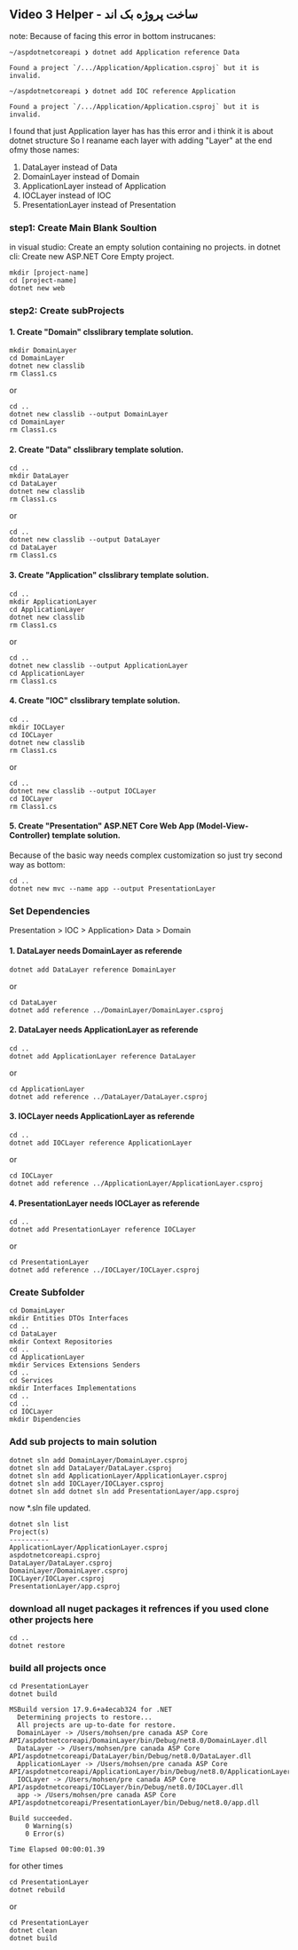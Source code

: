 ## Video 3 Helper - ساخت پروژه بک اند

note: Because of facing this error in bottom instrucanes:
```
~/aspdotnetcoreapi ❯ dotnet add Application reference Data 
```
```
Found a project `/.../Application/Application.csproj` but it is invalid.
```
```
~/aspdotnetcoreapi ❯ dotnet add IOC reference Application        
```
```
Found a project `/.../Application/Application.csproj` but it is invalid.
```
I found that just Application layer has has this error and i think it is about dotnet structure So  I reaname each layer with adding "Layer" at the end ofmy those names:
1. DataLayer instead of Data
2. DomainLayer instead of Domain
3. ApplicationLayer instead of Application
4. IOCLayer instead of IOC
5. PresentationLayer instead of Presentation 

### step1: Create Main Blank Soultion
in visual studio: Create an empty solution containing no projects.
in dotnet cli: Create new ASP.NET Core Empty project.
```
mkdir [project-name]
cd [project-name]
dotnet new web
```
### step2: Create subProjects
#### 1. Create "Domain" clsslibrary template solution.
```
mkdir DomainLayer
cd DomainLayer
dotnet new classlib
rm Class1.cs
```
or
```
cd ..
dotnet new classlib --output DomainLayer
cd DomainLayer
rm Class1.cs
```
#### 2. Create "Data" clsslibrary template solution.
```
cd ..
mkdir DataLayer
cd DataLayer
dotnet new classlib
rm Class1.cs
```
or
```
cd ..
dotnet new classlib --output DataLayer
cd DataLayer
rm Class1.cs
```
#### 3. Create "Application" clsslibrary template solution.
```
cd ..
mkdir ApplicationLayer
cd ApplicationLayer
dotnet new classlib
rm Class1.cs
```
or
```
cd ..
dotnet new classlib --output ApplicationLayer
cd ApplicationLayer
rm Class1.cs
```
#### 4. Create "IOC" clsslibrary template solution.
```
cd ..
mkdir IOCLayer
cd IOCLayer
dotnet new classlib
rm Class1.cs
```
or
```
cd ..
dotnet new classlib --output IOCLayer
cd IOCLayer
rm Class1.cs
```
#### 5. Create "Presentation" ASP.NET Core Web App (Model-View-Controller) template solution.
Because of the basic way needs complex customization so just try second way as bottom:
```
cd ..
dotnet new mvc --name app --output PresentationLayer
```

### Set Dependencies
Presentation > IOC > Application> Data > Domain
#### 1. DataLayer needs DomainLayer as referende
```
dotnet add DataLayer reference DomainLayer
```
or
```
cd DataLayer
dotnet add reference ../DomainLayer/DomainLayer.csproj
```
#### 2. DataLayer needs ApplicationLayer as referende
```
cd ..
dotnet add ApplicationLayer reference DataLayer
```
or
```
cd ApplicationLayer
dotnet add reference ../DataLayer/DataLayer.csproj
```
#### 3. IOCLayer needs ApplicationLayer as referende
```
cd ..
dotnet add IOCLayer reference ApplicationLayer
```
or
```
cd IOCLayer
dotnet add reference ../ApplicationLayer/ApplicationLayer.csproj
```
#### 4. PresentationLayer needs IOCLayer as referende
```
cd ..
dotnet add PresentationLayer reference IOCLayer
```
or
```
cd PresentationLayer
dotnet add reference ../IOCLayer/IOCLayer.csproj
```
### Create Subfolder
```
cd DomainLayer
mkdir Entities DTOs Interfaces
cd ..
cd DataLayer
mkdir Context Repositories
cd ..
cd ApplicationLayer
mkdir Services Extensions Senders
cd ..
cd Services
mkdir Interfaces Implementations
cd ..
cd ..
cd IOCLayer
mkdir Dipendencies
```
### Add sub projects to main solution
```
dotnet sln add DomainLayer/DomainLayer.csproj
dotnet sln add DataLayer/DataLayer.csproj
dotnet sln add ApplicationLayer/ApplicationLayer.csproj
dotnet sln add IOCLayer/IOCLayer.csproj
dotnet sln add dotnet sln add PresentationLayer/app.csproj 
```
now *.sln file updated.
```
dotnet sln list
Project(s)
----------
ApplicationLayer/ApplicationLayer.csproj
aspdotnetcoreapi.csproj
DataLayer/DataLayer.csproj
DomainLayer/DomainLayer.csproj
IOCLayer/IOCLayer.csproj
PresentationLayer/app.csproj
```
### download all nuget packages it refrences if you used clone other projects here
```
cd ..
dotnet restore
```
### build all projects once
```
cd PresentationLayer
dotnet build

MSBuild version 17.9.6+a4ecab324 for .NET
  Determining projects to restore...
  All projects are up-to-date for restore.
  DomainLayer -> /Users/mohsen/pre canada ASP Core API/aspdotnetcoreapi/DomainLayer/bin/Debug/net8.0/DomainLayer.dll
  DataLayer -> /Users/mohsen/pre canada ASP Core API/aspdotnetcoreapi/DataLayer/bin/Debug/net8.0/DataLayer.dll
  ApplicationLayer -> /Users/mohsen/pre canada ASP Core API/aspdotnetcoreapi/ApplicationLayer/bin/Debug/net8.0/ApplicationLayer.dll
  IOCLayer -> /Users/mohsen/pre canada ASP Core API/aspdotnetcoreapi/IOCLayer/bin/Debug/net8.0/IOCLayer.dll
  app -> /Users/mohsen/pre canada ASP Core API/aspdotnetcoreapi/PresentationLayer/bin/Debug/net8.0/app.dll

Build succeeded.
    0 Warning(s)
    0 Error(s)

Time Elapsed 00:00:01.39
```
for other times
```
cd PresentationLayer
dotnet rebuild
```
or
```
cd PresentationLayer
dotnet clean
dotnet build
```
